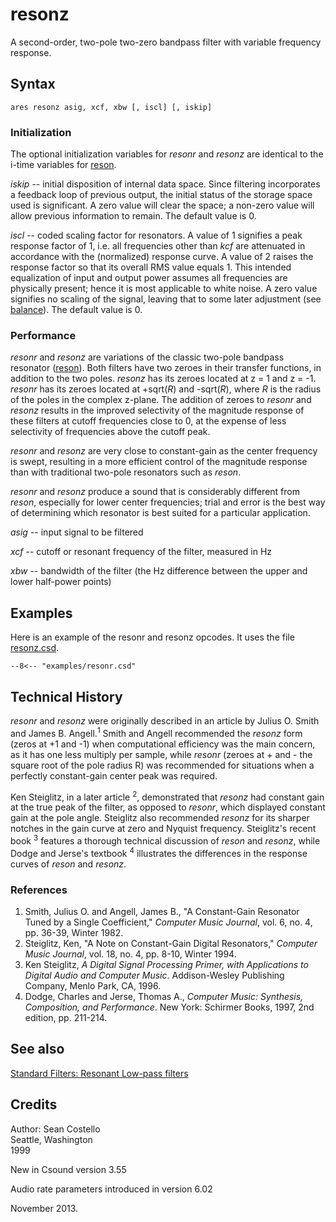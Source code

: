 <!--
id:resonz
category:Signal Modifiers:Standard Filters:Resonant
-->
# resonz
A second-order, two-pole two-zero bandpass filter with variable frequency response.

## Syntax
``` csound-orc
ares resonz asig, xcf, xbw [, iscl] [, iskip]
```

### Initialization

The optional initialization variables for _resonr_ and _resonz_ are identical to the i-time variables for [reson](../../opcodes/reson).

_iskip_ -- initial disposition of internal data space. Since filtering incorporates a feedback loop of previous output, the initial status of the storage space used is significant. A zero value will clear the space; a non-zero value will allow previous information to remain. The default value is 0.

_iscl_ -- coded scaling factor for resonators. A value of 1 signifies a peak response factor of 1, i.e.  all frequencies other than _kcf_ are attenuated in accordance with the (normalized) response curve. A value of 2 raises the response factor so that its overall RMS value equals 1. This intended equalization of input and output power assumes all frequencies are physically present; hence it is most applicable to white noise. A zero value signifies no scaling of the signal, leaving that to some later adjustment (see [balance](../../opcodes/balance)). The default value is 0.

### Performance

_resonr_ and _resonz_ are variations of the classic two-pole bandpass resonator ([reson](../../opcodes/reson)). Both filters have two zeroes in their transfer functions, in addition to the two poles. _resonz_ has its zeroes located at z = 1 and z = -1. _resonr_ has its zeroes located at +sqrt(_R_) and -sqrt(_R_), where _R_ is the radius of the poles in the complex z-plane. The addition of zeroes to _resonr_ and _resonz_ results in the improved selectivity of the magnitude response of these filters at cutoff frequencies close to 0, at the expense of less selectivity of frequencies above the cutoff peak.

_resonr_ and _resonz_ are very close to constant-gain as the center frequency is swept, resulting in a more efficient control of the magnitude response than with traditional two-pole resonators such as _reson_.

_resonr_ and _resonz_ produce a sound that is considerably different from _reson_, especially for lower center frequencies; trial and error is the best way of determining which resonator is best suited for a particular application.

_asig_ -- input signal to be filtered

_xcf_ -- cutoff or resonant frequency of the filter, measured in Hz

_xbw_ -- bandwidth of the filter (the Hz difference between the upper and lower half-power points)

## Examples

Here is an example of the resonr and resonz opcodes. It uses the file [resonz.csd](../../examples/resonz.csd).

``` csound-csd title="Example of the resonr and resonz opcodes." linenums="1"
--8<-- "examples/resonr.csd"
```

## Technical History

_resonr_ and _resonz_ were originally described in an article by Julius O. Smith and James B. Angell.<sup>1</sup> Smith and Angell recommended the _resonz_ form (zeros at +1 and -1) when computational efficiency was the main concern, as it has one less multiply per sample, while _resonr_ (zeroes at + and - the square root of the pole radius R) was recommended for situations when a perfectly constant-gain center peak was required.

Ken Steiglitz, in a later article <sup>2</sup>, demonstrated that _resonz_ had constant gain at the true peak of the filter, as opposed to _resonr_, which displayed constant gain at the pole angle. Steiglitz also recommended _resonz_ for its sharper notches in the gain curve at zero and Nyquist frequency. Steiglitz's recent book <sup>3</sup> features a thorough technical discussion of _reson_ and _resonz_, while Dodge and Jerse's textbook <sup>4</sup> illustrates the differences in the response curves of _reson_ and _resonz_.

### References

1.   Smith, Julius O. and Angell, James B., "A Constant-Gain Resonator Tuned by a Single Coefficient," _Computer Music Journal_, vol. 6, no. 4, pp. 36-39, Winter 1982.
2.   Steiglitz, Ken, "A Note on Constant-Gain Digital Resonators," _Computer Music Journal_, vol. 18, no. 4, pp. 8-10, Winter 1994.
3.   Ken Steiglitz, _A Digital Signal Processing Primer, with Applications to Digital Audio and Computer Music_. Addison-Wesley Publishing Company, Menlo Park, CA, 1996.
4.   Dodge, Charles and Jerse, Thomas A., _Computer Music: Synthesis, Composition, and Performance_. New York: Schirmer Books, 1997, 2nd edition, pp. 211-214.

## See also

[Standard Filters: Resonant Low-pass filters](../../sigmod/standard)

## Credits

Author: Sean Costello<br>
Seattle, Washington<br>
1999<br>

New in Csound version 3.55

Audio rate parameters introduced in version 6.02

November 2013.
